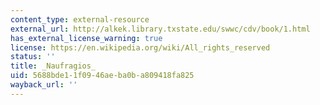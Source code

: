 ```yaml
---
content_type: external-resource
external_url: http://alkek.library.txstate.edu/swwc/cdv/book/1.html
has_external_license_warning: true
license: https://en.wikipedia.org/wiki/All_rights_reserved
status: ''
title: _Naufragios_
uid: 5688bde1-1f09-46ae-ba0b-a809418fa825
wayback_url: ''
---
```

